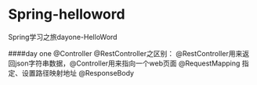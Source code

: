 # Spring-helloword
Spring学习之旅dayone-HelloWord

####day one
@Controller @RestController之区别：
@RestController用来返回json字符串数据，@Controller用来指向一个web页面
@RequestMapping 指定、设置路径映射地址
@ResponseBody

